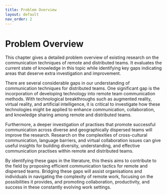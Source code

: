 ```yaml
---
title: Problem Overview
layout: default
nav_order: 2
---
```



# Problem Overview 

This chapter gives a detailed problem overview of existing research on the communication techniques of remote and distributed teams. It evaluates the current state of knowledge in this topic while identifying key gaps indicating areas that deserve extra investigation and improvement.

There are several considerable gaps in our understanding of communication techniques for distributed teams. One significant gap is the incorporation of developing technology into remote team communication methods. With technological breakthroughs such as augmented reality, virtual reality, and artificial intelligence, it is critical to investigate how these technologies might be applied to enhance communication, collaboration, and knowledge sharing among remote and distributed teams.

Furthermore, a deeper investigation of practises that promote successful communication across diverse and geographically dispersed teams will improve the research. Research on the complexities of cross-cultural communication, language barriers, and virtual collaboration issues can give useful insights for building diversity, understanding, and effective communication practises within remote and distributed teams.

By identifying these gaps in the literature, this thesis aims to contribute to the field by proposing efficient communication tactics for remote and dispersed teams. Bridging these gaps will assist organisations and individuals in navigating the complexity of remote work, focusing on the possibilities it provides, and promoting collaboration, productivity, and success in these constantly evolving work settings.



